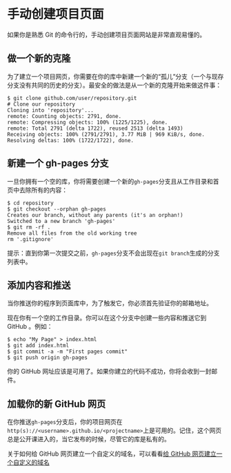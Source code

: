 ﻿# 手动创建项目页面

如果你是熟悉 Git 的命令行的，手动创建项目页面网站是非常直观易懂的。

## 做一个新的克隆

为了建立一个项目网页，你需要在你的库中新建一个新的“孤儿”分支（一个与现存分支没有共同的历史的分支）。最安全的做法是从一个新的克隆开始来做这件事：

```
$ git clone github.com/user/repository.git
# Clone our repository
Cloning into 'repository'...
remote: Counting objects: 2791, done.
remote: Compressing objects: 100% (1225/1225), done.
remote: Total 2791 (delta 1722), reused 2513 (delta 1493)
Receiving objects: 100% (2791/2791), 3.77 MiB | 969 KiB/s, done.
Resolving deltas: 100% (1722/1722), done.
```

## 新建一个 gh-pages 分支

一旦你拥有一个空的库，你将需要创建一个新的`gh-pages`分支且从工作目录和首页中去除所有的内容：

```
$ cd repository
$ git checkout --orphan gh-pages
Creates our branch, without any parents (it's an orphan!)
Switched to a new branch 'gh-pages'
$ git rm -rf .
Remove all files from the old working tree
rm '.gitignore'
```

提示：直到你第一次提交之前，`gh-pages`分支不会出现在`git branch`生成的分支列表中。

## 添加内容和推送

当你推送你的程序到页面库中，为了触发它，你必须首先验证你的邮箱地址。

现在你有一个空的工作目录。你可以在这个分支中创建一些内容和推送它到 GitHub 。例如：

```
$ echo "My Page" > index.html
$ git add index.html
$ git commit -a -m "First pages commit"
$ git push origin gh-pages
```

你的 GitHub 网址应该是可用了。如果你建立的代码不成功，你将会收到一封邮件。

## 加载你的新 GitHub 网页

在你推送`gh-pages`分支后，你的项目网页在`http(s)://<username>.github.io/<projectname>`上是可用的。记住，这个网页总是公开课进入的，当它发布的时候，尽管它的库是私有的。

关于如何给 GitHub 网页建立一个自定义的域名，可以看看<a href="https://help.github.com/articles/setting-up-a-custom-domain-with-github-pages/">给 GitHub 网页建立一个自定义的域名</a>
